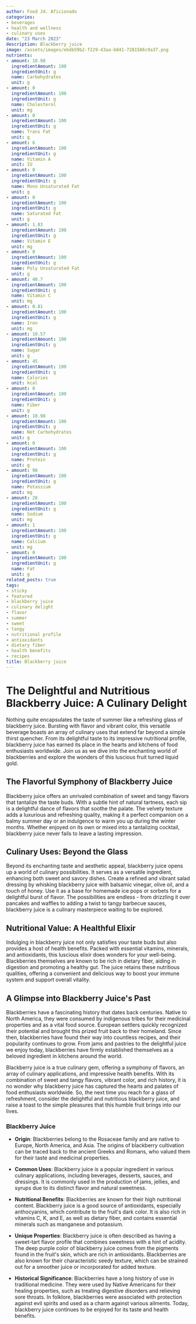 ```yaml
---
author: Food Jd. Aficionado
categories:
- beverages
- health and wellness
- culinary uses
date: "23 March 2023"
description: Blackberry juice
image: /assets/images/ebdb59b2-f229-43aa-b841-7281586c9a37.png
nutrients:
- amount: 10.98
  ingredientAmount: 100
  ingredientUnit: g
  name: Carbohydrates
  unit: g
- amount: 0
  ingredientAmount: 100
  ingredientUnit: g
  name: Cholesterol
  unit: mg
- amount: 0
  ingredientAmount: 100
  ingredientUnit: g
  name: Trans Fat
  unit: g
- amount: 6
  ingredientAmount: 100
  ingredientUnit: g
  name: Vitamin A
  unit: IU
- amount: 0
  ingredientAmount: 100
  ingredientUnit: g
  name: Mono Unsaturated Fat
  unit: g
- amount: 0
  ingredientAmount: 100
  ingredientUnit: g
  name: Saturated Fat
  unit: g
- amount: 1.83
  ingredientAmount: 100
  ingredientUnit: g
  name: Vitamin E
  unit: mg
- amount: 0
  ingredientAmount: 100
  ingredientUnit: g
  name: Poly Unsaturated Fat
  unit: g
- amount: 40.7
  ingredientAmount: 100
  ingredientUnit: g
  name: Vitamin C
  unit: mg
- amount: 0.81
  ingredientAmount: 100
  ingredientUnit: g
  name: Iron
  unit: mg
- amount: 10.57
  ingredientAmount: 100
  ingredientUnit: g
  name: Sugar
  unit: g
- amount: 45
  ingredientAmount: 100
  ingredientUnit: g
  name: Calories
  unit: kcal
- amount: 0
  ingredientAmount: 100
  ingredientUnit: g
  name: Fiber
  unit: g
- amount: 10.98
  ingredientAmount: 100
  ingredientUnit: g
  name: Net Carbohydrates
  unit: g
- amount: 0
  ingredientAmount: 100
  ingredientUnit: g
  name: Protein
  unit: g
- amount: 98
  ingredientAmount: 100
  ingredientUnit: g
  name: Potassium
  unit: mg
- amount: 28
  ingredientAmount: 100
  ingredientUnit: g
  name: Sodium
  unit: mg
- amount: 1
  ingredientAmount: 100
  ingredientUnit: g
  name: Calcium
  unit: mg
- amount: 0
  ingredientAmount: 100
  ingredientUnit: g
  name: Fat
  unit: g
related_posts: true
tags:
- sticky
- featured
- blackberry juice
- culinary delight
- flavor
- summer
- sweet
- tangy
- nutritional profile
- antioxidants
- dietary fiber
- health benefits
- recipes
title: Blackberry juice
---
```

# The Delightful and Nutritious Blackberry Juice: A Culinary Delight



Nothing quite encapsulates the taste of summer like a refreshing glass of blackberry juice. Bursting with flavor and vibrant color, this versatile beverage boasts an array of culinary uses that extend far beyond a simple thirst quencher. From its delightful taste to its impressive nutritional profile, blackberry juice has earned its place in the hearts and kitchens of food enthusiasts worldwide. Join us as we dive into the enchanting world of blackberries and explore the wonders of this luscious fruit turned liquid gold.

## The Flavorful Symphony of Blackberry Juice

Blackberry juice offers an unrivaled combination of sweet and tangy flavors that tantalize the taste buds. With a subtle hint of natural tartness, each sip is a delightful dance of flavors that soothe the palate. The velvety texture adds a luxurious and refreshing quality, making it a perfect companion on a balmy summer day or an indulgence to warm you up during the winter months. Whether enjoyed on its own or mixed into a tantalizing cocktail, blackberry juice never fails to leave a lasting impression.

## Culinary Uses: Beyond the Glass

Beyond its enchanting taste and aesthetic appeal, blackberry juice opens up a world of culinary possibilities. It serves as a versatile ingredient, enhancing both sweet and savory dishes. Create a refined and vibrant salad dressing by whisking blackberry juice with balsamic vinegar, olive oil, and a touch of honey. Use it as a base for homemade ice pops or sorbets for a delightful burst of flavor. The possibilities are endless - from drizzling it over pancakes and waffles to adding a twist to tangy barbecue sauces, blackberry juice is a culinary masterpiece waiting to be explored.

## Nutritional Value: A Healthful Elixir

Indulging in blackberry juice not only satisfies your taste buds but also provides a host of health benefits. Packed with essential vitamins, minerals, and antioxidants, this luscious elixir does wonders for your well-being. Blackberries themselves are known to be rich in dietary fiber, aiding in digestion and promoting a healthy gut. The juice retains these nutritious qualities, offering a convenient and delicious way to boost your immune system and support overall vitality.

## A Glimpse into Blackberry Juice's Past

Blackberries have a fascinating history that dates back centuries. Native to North America, they were consumed by indigenous tribes for their medicinal properties and as a vital food source. European settlers quickly recognized their potential and brought this prized fruit back to their homeland. Since then, blackberries have found their way into countless recipes, and their popularity continues to grow. From jams and pastries to the delightful juice we enjoy today, blackberries have firmly established themselves as a beloved ingredient in kitchens around the world.



Blackberry juice is a true culinary gem, offering a symphony of flavors, an array of culinary applications, and impressive health benefits. With its combination of sweet and tangy flavors, vibrant color, and rich history, it is no wonder why blackberry juice has captured the hearts and palates of food enthusiasts worldwide. So, the next time you reach for a glass of refreshment, consider the delightful and nutritious blackberry juice, and raise a toast to the simple pleasures that this humble fruit brings into our lives.

### Blackberry Juice

- **Origin**: Blackberries belong to the Rosaceae family and are native to Europe, North America, and Asia. The origins of blackberry cultivation can be traced back to the ancient Greeks and Romans, who valued them for their taste and medicinal properties.

- **Common Uses**: Blackberry juice is a popular ingredient in various culinary applications, including beverages, desserts, sauces, and dressings. It is commonly used in the production of jams, jellies, and syrups due to its distinct flavor and natural sweetness.

- **Nutritional Benefits**: Blackberries are known for their high nutritional content. Blackberry juice is a good source of antioxidants, especially anthocyanins, which contribute to the fruit's dark color. It is also rich in vitamins C, K, and E, as well as dietary fiber, and contains essential minerals such as manganese and potassium.

- **Unique Properties**: Blackberry juice is often described as having a sweet-tart flavor profile that combines sweetness with a hint of acidity. The deep purple color of blackberry juice comes from the pigments found in the fruit's skin, which are rich in antioxidants. Blackberries are also known for their characteristic seedy texture, which can be strained out for a smoother juice or incorporated for added texture.

- **Historical Significance**: Blackberries have a long history of use in traditional medicine. They were used by Native Americans for their healing properties, such as treating digestive disorders and relieving sore throats. In folklore, blackberries were associated with protection against evil spirits and used as a charm against various ailments. Today, blackberry juice continues to be enjoyed for its taste and health benefits.
